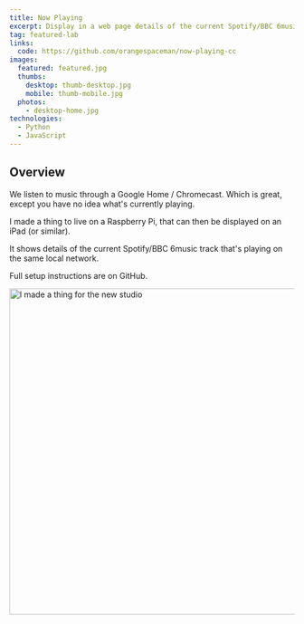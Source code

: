 ```yaml
---
title: Now Playing
excerpt: Display in a web page details of the current Spotify/BBC 6music track that's playing on a Chromecast / Google Home on the same local network.
tag: featured-lab
links:
  code: https://github.com/orangespaceman/now-playing-cc
images:
  featured: featured.jpg
  thumbs:
    desktop: thumb-desktop.jpg
    mobile: thumb-mobile.jpg
  photos:
    - desktop-home.jpg
technologies:
  - Python
  - JavaScript
---
```


## Overview

We listen to music through a Google Home / Chromecast. Which is great, except you have no idea what's currently playing.

I made a thing to live on a Raspberry Pi, that can then be displayed on an iPad (or similar).

It shows details of the current Spotify/BBC 6music track that's playing on the same local network.

Full setup instructions are on GitHub.

<a data-flickr-embed="true"  href="https://www.flickr.com/gp/thegingerbloke/boar87" title="I made a thing for the new studio"><img src="https://farm8.staticflickr.com/7864/33251021488_3850a97593_b.jpg" width="1024" height="576" alt="I made a thing for the new studio"></a><script async src="//embedr.flickr.com/assets/client-code.js" charset="utf-8"></script>
